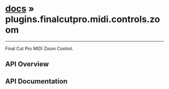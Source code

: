 # [docs](index.md) » plugins.finalcutpro.midi.controls.zoom
---

Final Cut Pro MIDI Zoom Control.

## API Overview

## API Documentation

